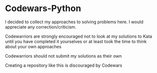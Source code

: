 # Codewars-Python
I decided to collect my approaches to solving problems here. I would appreciate any correction/criticism.

Codewarriors are strongly encouraged not to look at my solutions to Kata until you have completed it yourselves or at least took the time to think about your own approaches

Codewarriors should not submit my solutions as their own

Creating a repository like this is discouraged by Codewars
